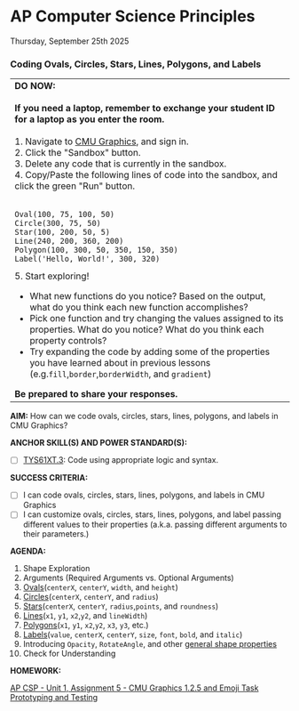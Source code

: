 # AP Computer Science Principles
Thursday, September 25th 2025

### Coding Ovals, Circles, Stars, Lines, Polygons, and Labels
<table>
  <tr>
    <td>
      <b>DO NOW:</b><br><br>
      <b>If you need a laptop, remember to exchange your student ID for a laptop as you enter the room.</b><br><br>
      1. Navigate to <a href = https://academy.cs.cmu.edu/>CMU Graphics</a>, and sign in.<br>
      2. Click the "Sandbox" button.<br>
      3. Delete any code that is currently in the sandbox.<br>
      4. Copy/Paste the following lines of code into the sandbox, and click the green "Run" button.<br><br>
<pre><code>Oval(100, 75, 100, 50)
Circle(300, 75, 50)
Star(100, 200, 50, 5)
Line(240, 200, 360, 200)
Polygon(100, 300, 50, 350, 150, 350)
Label('Hello, World!', 300, 320)</code></pre>
      5. Start exploring!
      <ul>
        <li>What new functions do you notice? Based on the output, what do you think each new function accomplishes? </li>
        <li>Pick one function and try changing the values assigned to its properties.  What do you notice?  What do you think each property controls?</li>
        <li>Try expanding the code by adding some of the properties you have learned about in previous lessons (e.g.<code>fill</code>,<code>border</code>,<code>borderWidth</code>, and <code>gradient</code>)
      </ul>
      <b>Be prepared to share your responses.</b> 
   </td>
  </tr>
</table>

**AIM:** How can we code ovals, circles, stars, lines, polygons, and labels in CMU Graphics?

**ANCHOR SKILL(S) AND POWER STANDARD(S):** 

 - [ ] <ins>TYS61XT.3</ins>: Code using appropriate logic and syntax.
 
**SUCCESS CRITERIA:**
- [ ] I can code ovals, circles, stars, lines, polygons, and labels in CMU Graphics
- [ ] I can customize ovals, circles, stars, lines, polygons, and label passing different values to their properties (a.k.a. passing different arguments to their parameters.)

**AGENDA:**

1. Shape Exploration
2. Arguments (Required Arguments vs. Optional Arguments)
3. [Ovals](https://academy.cs.cmu.edu/docs/oval)(`centerX`, `centerY`, `width`, and `height`)  
4. [Circles](https://academy.cs.cmu.edu/docs/circle)(`centerX`, `centerY`, and `radius`)  
5. [Stars](https://academy.cs.cmu.edu/docs/star)(`centerX`, `centerY`, `radius`,`points`, and `roundness`)  
6. [Lines](https://academy.cs.cmu.edu/docs/line)(`x1`, `y1`, `x2`,`y2`, and `lineWidth`) 
7. [Polygons](https://academy.cs.cmu.edu/docs/polygon)(`x1`, `y1`, `x2`,`y2`, `x3`, `y3`, etc.) 
8. [Labels](https://academy.cs.cmu.edu/docs/labeln)(`value`, `centerX`, `centerY`, `size`, `font`, `bold`, and `italic`)  
9. Introducing `Opacity`, `RotateAngle`, and other [general shape properties](https://academy.cs.cmu.edu/docs/generalShapeProperties) 
10. Check for Understanding

**HOMEWORK:** 

[AP CSP - Unit 1, Assignment 5 - CMU Graphics 1.2.5 and Emoji Task Prototyping and Testing](https://github.com/MrJSwotinsky/AP_Computer_Science_Principles_2025_2026/blob/main/Unit_1_Intro_to_CMU_Graphics/Assignments/Assignment_05_CMU_Graphics_1.2.5_and_Emoji_Task_Prototyping_and_Testing.md)

